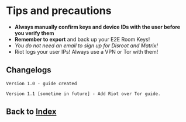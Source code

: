 # Tips and precautions

* **Always manually confirm keys and device IDs with the user before you verify them**
* **Remember to export** and back up your E2E Room Keys!
* *You do not need an email to sign up for Disroot and Matrix!*
* Riot logs your user IPs! Always use a VPN or Tor with them!

## Changelogs

    Version 1.0 - guide created
    
    Version 1.1 [sometime in future] - Add Riot over Tor guide.

## Back to [Index](index.md)
